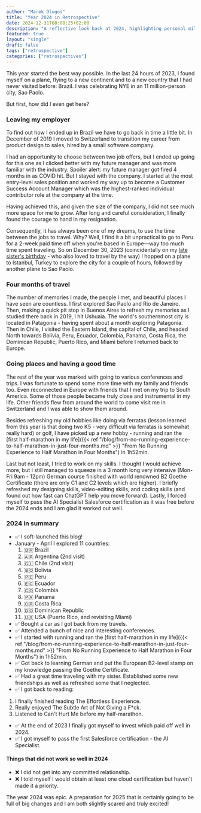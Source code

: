 ```yaml
---
author: "Marek Dlugos"
title: "Year 2024 in Retrospective"
date: 2024-12-31T08:08:25+02:00
description: "A reflective look back at 2024, highlighting personal milestones, and key lessons learned, from running a first half marathon to exploring new career opportunities and creative projects."
featured: true
layout: "single"
draft: false
tags: ["retrospective"]
categories: ["retrospectives"]
---
```


This year started the best way possible. In the last 24 hours of 2023, I found myself on a plane, flying to a new continent and to a new country that I had never visited before: Brazil. I was celebrating NYE in an 11 million-person city, Sao Paolo.

But first, how did I even get here?

### Leaving my employer

To find out how I ended up in Brazil we have to go back in time a little bit. In December of 2019 I moved to Switzerland to transition my career from product design to sales, hired by a small software company.

I had an opportunity to choose between two job offers, but I ended up going for this one as I clicked better with my future manager and was more familiar with the industry. Spoiler alert: my future manager got fired 4 months in as COVID hit. But I stayed with the company. I started at the most entry-level sales position and worked my way up to become a Customer Success Account Manager which was the highest-ranked individual contributor role at the company at the time. 

Having achieved this, and given the size of the company, I did not see much more space for me to grow. After long and careful consideration, I finally found the courage to hand in my resignation.

Consequently, it has always been one of my dreams, to use the time between the jobs to travel. Why? Well, I find it a bit unpractical to go to Peru for a 2-week paid time off when you're based in Europe—way too much time spent traveling. So on December 30, 2023 (coincidentally on my [late sister's birthday](https://marekdlugos.medium.com/today-is-my-sisters-second-birthday-since-she-died-c7f39570c2ca) - who also loved to travel by the way) I hopped on a plane to Istanbul, Turkey to explore the city for a couple of hours, followed by another plane to Sao Paolo.

### Four months of travel

The number of memories I made, the people I met, and beautiful places I have seen are countless. I first explored Sao Paolo and Rio de Janeiro. Then, making a quick pit stop in Buenos Aires to refresh my memories as I studied there back in 2019, I hit Ushuaia. The world's southernmost city is located in Patagonia - having spent about a month exploring Patagonia. Then in Chile, I visited the Eastern Island, the capital of Chile, and headed North towards Bolivia, Peru, Ecuador, Colombia, Panama, Costa Rica, the Dominican Republic, Puerto Rico, and Miami before I returned back to Europe.

### Going places and having a good time

The rest of the year was marked with going to various conferences and trips. I was fortunate to spend some more time with my family and friends too. Even reconnected in Europe with friends that I met on my trip to South America. Some of those people became truly close and instrumental in my life. Other friends flew from around the world to come visit me in Switzerland and I was able to show them around.

Besides refreshing my old hobbies like doing via ferratas (lesson learned from this year is that doing two K5 - very difficult via ferratas is somewhat really hard) or golf, I have picked up a new hobby - running and ran the [first half-marathon in my life]({{< ref "/blog/from-no-running-experience-to-half-marathon-in-just-four-months.md" >}} "From No Running Experience to Half Marathon in Four Months") in 1h52min.

Last but not least, I tried to work on my skills. I thought I would achieve more, but I still managed to squeeze in a 3 month long very intensive (Mon-Fri 9am - 12pm) German course finished with world renowned B2 Goethe Certificate (there are only C1 and C2 levels which are higher). I briefly refreshed my designing skills, video-editing skills, and coding skills (and found out how fast can ChatGPT help you move forward). Lastly, I forced myself to pass the AI Specialist Salesforce certification as it was free before the 2024 ends and I am glad it worked out well.

### 2024 in summary

- ✅ I soft-launched this blog!
- January - April I explored 11 countries:
  1. 🇧🇷 Brazil
  2. 🇦🇷 Argentina (2nd visit)
  3. 🇨🇱 Chile (2nd visit)
  4. 🇧🇴 Bolivia
  5. 🇵🇪 Peru
  6. 🇪🇨 Ecuador
  7. 🇨🇴 Colombia
  8. 🇵🇦 Panama
  9. 🇨🇷 Costa Rica
  10. 🇩🇴 Dominican Republic
  11. 🇺🇸 USA (Puerto Rico, and revisiting Miami)
- ✅ Bought a car as I got back from my travels.
- ✅ Attended a bunch of nice and interesting conferences.
- ✅ I started with running and ran the [first half-marathon in my life]({{< ref "/blog/from-no-running-experience-to-half-marathon-in-just-four-months.md" >}} "From No Running Experience to Half Marathon in Four Months") in 1h52min.
- ✅ Got back to learning German and put the European B2-level stamp on my knowledge passing the Goethe Certificate.
- ✅ Had a great time traveling with my sister. Established some new friendships as well as refreshed some that I neglected.
- ✅ I got back to reading:
1. I finally finished reading The Effortless Experience.
2. Really enjoyed The Subtle Art of Not Giving a F*ck.
3. Listened to Can't Hurt Me before my half-marathon.
- ✅ At the end of 2023 I finally got myself to invest which paid off well in 2024.
- ✅ I got myself to pass the first Salesforce certification - the AI Specialist.

#### Things that did not work so well in 2024

- ❌ I did not get into any committed relationship.
- ❌ I told myself I would obtain at least one cloud certification but haven't made it a priority.

The year 2024 was epic. A preparation for 2025 that is certainly going to be full of big changes and I am both slightly scared and truly excited!